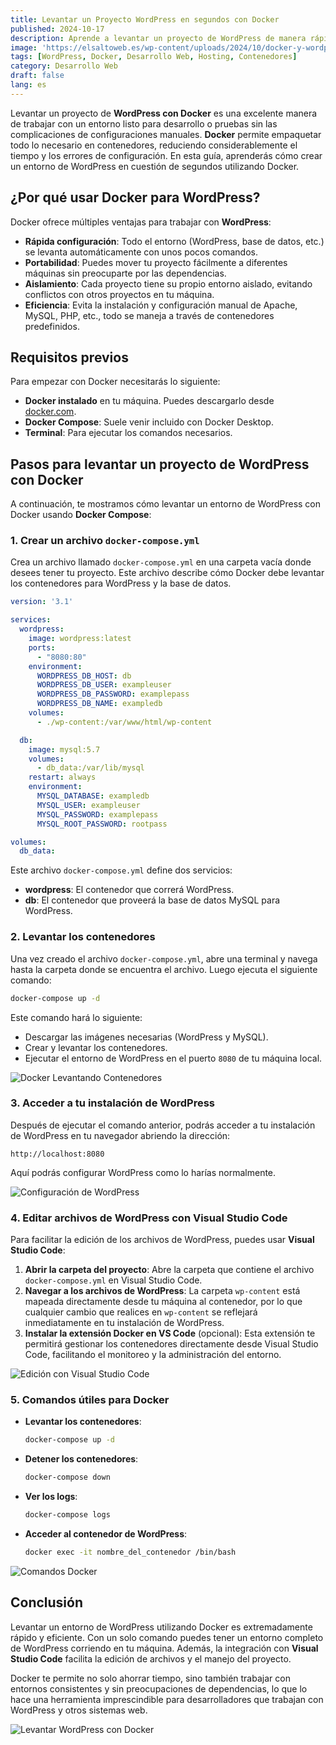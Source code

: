 ```yaml
---
title: Levantar un Proyecto WordPress en segundos con Docker
published: 2024-10-17
description: Aprende a levantar un proyecto de WordPress de manera rápida y eficiente utilizando Docker para agilizar tu desarrollo.
image: 'https://elsaltoweb.es/wp-content/uploads/2024/10/docker-y-wordpress.webp' # Reemplaza esta URL por la imagen correcta
tags: [WordPress, Docker, Desarrollo Web, Hosting, Contenedores]
category: Desarrollo Web
draft: false 
lang: es
---
```


Levantar un proyecto de **WordPress con Docker** es una excelente manera de trabajar con un entorno listo para desarrollo o pruebas sin las complicaciones de configuraciones manuales. **Docker** permite empaquetar todo lo necesario en contenedores, reduciendo considerablemente el tiempo y los errores de configuración. En esta guía, aprenderás cómo crear un entorno de WordPress en cuestión de segundos utilizando Docker.

## ¿Por qué usar Docker para WordPress?

Docker ofrece múltiples ventajas para trabajar con **WordPress**:

- **Rápida configuración**: Todo el entorno (WordPress, base de datos, etc.) se levanta automáticamente con unos pocos comandos.
- **Portabilidad**: Puedes mover tu proyecto fácilmente a diferentes máquinas sin preocuparte por las dependencias.
- **Aislamiento**: Cada proyecto tiene su propio entorno aislado, evitando conflictos con otros proyectos en tu máquina.
- **Eficiencia**: Evita la instalación y configuración manual de Apache, MySQL, PHP, etc., todo se maneja a través de contenedores predefinidos.

## Requisitos previos

Para empezar con Docker necesitarás lo siguiente:

- **Docker instalado** en tu máquina. Puedes descargarlo desde [docker.com](https://www.docker.com/).
- **Docker Compose**: Suele venir incluido con Docker Desktop.
- **Terminal**: Para ejecutar los comandos necesarios.

## Pasos para levantar un proyecto de WordPress con Docker

A continuación, te mostramos cómo levantar un entorno de WordPress con Docker usando **Docker Compose**:

### 1. Crear un archivo `docker-compose.yml`

Crea un archivo llamado `docker-compose.yml` en una carpeta vacía donde desees tener tu proyecto. Este archivo describe cómo Docker debe levantar los contenedores para WordPress y la base de datos.

```yaml
version: '3.1'

services:
  wordpress:
    image: wordpress:latest
    ports:
      - "8080:80"
    environment:
      WORDPRESS_DB_HOST: db
      WORDPRESS_DB_USER: exampleuser
      WORDPRESS_DB_PASSWORD: examplepass
      WORDPRESS_DB_NAME: exampledb
    volumes:
      - ./wp-content:/var/www/html/wp-content

  db:
    image: mysql:5.7
    volumes:
      - db_data:/var/lib/mysql
    restart: always
    environment:
      MYSQL_DATABASE: exampledb
      MYSQL_USER: exampleuser
      MYSQL_PASSWORD: examplepass
      MYSQL_ROOT_PASSWORD: rootpass

volumes:
  db_data:
```

Este archivo `docker-compose.yml` define dos servicios:

- **wordpress**: El contenedor que correrá WordPress.
- **db**: El contenedor que proveerá la base de datos MySQL para WordPress.

### 2. Levantar los contenedores

Una vez creado el archivo `docker-compose.yml`, abre una terminal y navega hasta la carpeta donde se encuentra el archivo. Luego ejecuta el siguiente comando:

```bash
docker-compose up -d
```

Este comando hará lo siguiente:

- Descargar las imágenes necesarias (WordPress y MySQL).
- Crear y levantar los contenedores.
- Ejecutar el entorno de WordPress en el puerto `8080` de tu máquina local.

![Docker Levantando Contenedores](https://www.pexels.com/photo/close-up-of-computer-keyboard-1714208/) <!-- Imagen de Pexels: Sustituir por una real -->

### 3. Acceder a tu instalación de WordPress

Después de ejecutar el comando anterior, podrás acceder a tu instalación de WordPress en tu navegador abriendo la dirección:

```
http://localhost:8080
```

Aquí podrás configurar WordPress como lo harías normalmente.

![Configuración de WordPress](https://www.pexels.com/photo/high-angle-photo-of-person-typing-on-laptop-5474296/) <!-- Imagen de Pexels: Sustituir por una real -->

### 4. Editar archivos de WordPress con Visual Studio Code

Para facilitar la edición de los archivos de WordPress, puedes usar **Visual Studio Code**:

1. **Abrir la carpeta del proyecto**: Abre la carpeta que contiene el archivo `docker-compose.yml` en Visual Studio Code.
2. **Navegar a los archivos de WordPress**: La carpeta `wp-content` está mapeada directamente desde tu máquina al contenedor, por lo que cualquier cambio que realices en `wp-content` se reflejará inmediatamente en tu instalación de WordPress.
3. **Instalar la extensión Docker en VS Code** (opcional): Esta extensión te permitirá gestionar los contenedores directamente desde Visual Studio Code, facilitando el monitoreo y la administración del entorno.

![Edición con Visual Studio Code](https://www.pexels.com/photo/person-using-black-laptop-computer-1181675/) <!-- Imagen de Pexels: Sustituir por una real -->

### 5. Comandos útiles para Docker

- **Levantar los contenedores**: 
  ```bash
  docker-compose up -d
  ```
- **Detener los contenedores**: 
  ```bash
  docker-compose down
  ```
- **Ver los logs**: 
  ```bash
  docker-compose logs
  ```
- **Acceder al contenedor de WordPress**: 
  ```bash
  docker exec -it nombre_del_contenedor /bin/bash
  ```

![Comandos Docker](https://www.pexels.com/photo/person-holding-white-printer-paper-near-macbook-pro-374074/) <!-- Imagen de Pexels: Sustituir por una real -->

## Conclusión

Levantar un entorno de WordPress utilizando Docker es extremadamente rápido y eficiente. Con un solo comando puedes tener un entorno completo de WordPress corriendo en tu máquina. Además, la integración con **Visual Studio Code** facilita la edición de archivos y el manejo del proyecto.

Docker te permite no solo ahorrar tiempo, sino también trabajar con entornos consistentes y sin preocupaciones de dependencias, lo que lo hace una herramienta imprescindible para desarrolladores que trabajan con WordPress y otros sistemas web.

![Levantar WordPress con Docker](https://www.pexels.com/photo/photo-of-person-holding-up-a-drone-1125957/) <!-- Imagen de Pexels: Sustituir por una real -->
